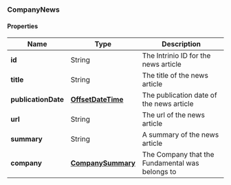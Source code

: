
[//]: # (CLASS:CompanyNews)

[//]: # (KIND:object)

### CompanyNews

#### Properties

[//]: # (START_DEFINITION)

Name | Type | Description
------------ | ------------- | -------------
**id** | String | The Intrinio ID for the news article &nbsp;
**title** | String | The title of the news article &nbsp;
**publicationDate** | [**OffsetDateTime**](OffsetDateTime.md) | The publication date of the news article &nbsp;
**url** | String | The url of the news article &nbsp;
**summary** | String | A summary of the news article &nbsp;
**company** | [**CompanySummary**](CompanySummary.md) | The Company that the Fundamental was belongs to &nbsp;

[//]: # (END_DEFINITION)


[//]: # (CONTAINED_CLASS:OffsetDateTime)


[//]: # (CONTAINED_CLASS:CompanySummary)





